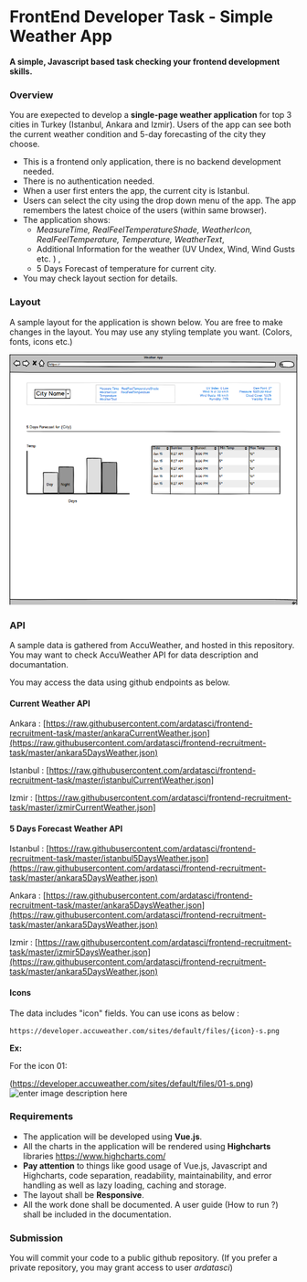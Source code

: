 # FrontEnd Developer Task - Simple Weather App

**A simple, Javascript based task checking your frontend development skills.**


### Overview

You are exepected to develop a **single-page weather application** for top 3 cities in Turkey (Istanbul, Ankara and Izmir).  Users of the app can see both the current weather condition and 5-day forecasting of the city they choose.

* This is a frontend only application, there is no backend development needed. 
* There is no authentication needed.
* When a user first enters the app, the current city is Istanbul.
* Users can select the city using the drop down menu of the app. The app remembers the latest choice of the users (within same browser). 
* The application shows: 
	* *MeasureTime, RealFeelTemperatureShade, WeatherIcon, RealFeelTemperature, Temperature, WeatherText*, 
	* Additional Information for the weather (UV Undex, Wind, Wind Gusts etc. ) ,
	* 5 Days Forecast of temperature
for current city.
* You may check layout section for details.

### Layout

A sample layout for the application is shown below. You are free to make changes in the layout. You may use any styling template you want. (Colors, fonts, icons etc.)

![](layout.png?raw=true)

### API

A sample data is gathered from AccuWeather, and hosted in this repository.  You may want to check AccuWeather API for data description and documantation. 

You may access the data using github endpoints as below.

#### Current Weather API

Ankara :  [https://raw.githubusercontent.com/ardatasci/frontend-recruitment-task/master/ankaraCurrentWeather.json](https://raw.githubusercontent.com/ardatasci/frontend-recruitment-task/master/ankara5DaysWeather.json)

Istanbul : [https://raw.githubusercontent.com/ardatasci/frontend-recruitment-task/master/istanbulCurrentWeather.json]

Izmir : [https://raw.githubusercontent.com/ardatasci/frontend-recruitment-task/master/izmirCurrentWeather.json]


#### 5 Days Forecast Weather API

Istanbul : [https://raw.githubusercontent.com/ardatasci/frontend-recruitment-task/master/istanbul5DaysWeather.json](https://raw.githubusercontent.com/ardatasci/frontend-recruitment-task/master/ankara5DaysWeather.json)

Ankara : [https://raw.githubusercontent.com/ardatasci/frontend-recruitment-task/master/ankara5DaysWeather.json](https://raw.githubusercontent.com/ardatasci/frontend-recruitment-task/master/ankara5DaysWeather.json)

Izmir : [https://raw.githubusercontent.com/ardatasci/frontend-recruitment-task/master/izmir5DaysWeather.json](https://raw.githubusercontent.com/ardatasci/frontend-recruitment-task/master/ankara5DaysWeather.json)

#### Icons

The data includes "icon" fields. You can use icons as below :

```
https://developer.accuweather.com/sites/default/files/{icon}-s.png
```

**Ex:** 

For the icon 01:

 (https://developer.accuweather.com/sites/default/files/01-s.png) 
![enter image description here](https://developer.accuweather.com/sites/default/files/01-s.png)



### Requirements 

* The application will be developed using **Vue.js**.
* All the charts in the application will be rendered using **Highcharts** libraries https://www.highcharts.com/
* **Pay attention** to things like good usage of Vue.js, Javascript and Highcharts, code separation, readability, maintainability, and error handling as well as lazy loading, caching and storage.
* The layout shall be **Responsive**.
* All the work done shall be documented. A user guide (How to run ?) shall be included in the documentation.


### Submission

You will commit your code to a public github repository. (If you prefer a private repository, you may grant access to user *ardatasci*)

